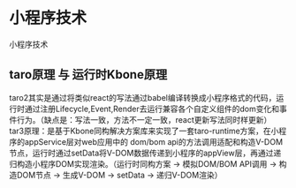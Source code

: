 # 小程序技术

小程序技术

## taro原理 与 运行时Kbone原理

taro2其实是通过将类似react的写法通过babel编译转换成小程序格式的代码，运行时通过注册Lifecycle,Event,Render去运行兼容各个自定义组件的dom变化和事件行为。（缺点是：写法一致，方法不一定一致，react更新写法同时样更新）
tar3原理：是基于Kbone同构解决方案库来实现了一套taro-runtime方案，在小程序的appService层对web应用中的 dom/bom api的方法调用适配和构造V-DOM节点，运行时通过setData将V-DOM数据传递到小程序的appView层，再通过递归构造小程序DOM实现渲染。（运行时同构方案 -> 模拟DOM/BOM API调用 -> 构造DOM节点 -> 生成V-DOM -> setData -> 递归V-DOM渲染）
